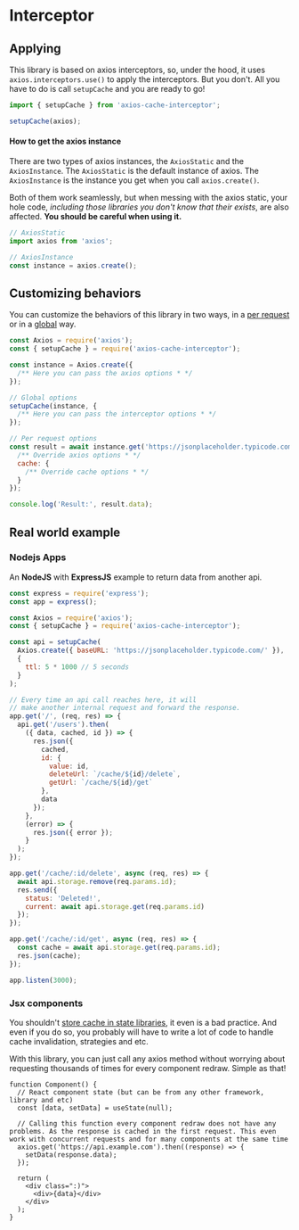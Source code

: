 # Interceptor

## Applying

This library is based on axios interceptors, so, under the hood, it uses
`axios.interceptors.use()` to apply the interceptors. But you don't. All you have to do is
call `setupCache` and you are ready to go!

```js
import { setupCache } from 'axios-cache-interceptor';

setupCache(axios);
```

#### How to get the axios instance

There are two types of axios instances, the `AxiosStatic` and the `AxiosInstance`. The
`AxiosStatic` is the default instance of axios. The `AxiosInstance` is the instance you
get when you call `axios.create()`.

Both of them work seamlessly, but when messing with the axios static, your hole code,
_including those libraries you don't know that their exists_, are also affected. **You
should be careful when using it.**

```js
// AxiosStatic
import axios from 'axios';

// AxiosInstance
const instance = axios.create();
```

## Customizing behaviors

You can customize the behaviors of this library in two ways, in a
[per request](pages/per-request-configuration.md) or in a
[global](pages/global-configuration.md) way.

```js #runkit
const Axios = require('axios');
const { setupCache } = require('axios-cache-interceptor');

const instance = Axios.create({
  /** Here you can pass the axios options * */
});

// Global options
setupCache(instance, {
  /** Here you can pass the interceptor options * */
});

// Per request options
const result = await instance.get('https://jsonplaceholder.typicode.com/posts/1', {
  /** Override axios options * */
  cache: {
    /** Override cache options * */
  }
});

console.log('Result:', result.data);
```

## Real world example

### Nodejs Apps

An **NodeJS** with **ExpressJS** example to return data from another api.

```js #runkit endpoint
const express = require('express');
const app = express();

const Axios = require('axios');
const { setupCache } = require('axios-cache-interceptor');

const api = setupCache(
  Axios.create({ baseURL: 'https://jsonplaceholder.typicode.com/' }),
  {
    ttl: 5 * 1000 // 5 seconds
  }
);

// Every time an api call reaches here, it will
// make another internal request and forward the response.
app.get('/', (req, res) => {
  api.get('/users').then(
    ({ data, cached, id }) => {
      res.json({
        cached,
        id: {
          value: id,
          deleteUrl: `/cache/${id}/delete`,
          getUrl: `/cache/${id}/get`
        },
        data
      });
    },
    (error) => {
      res.json({ error });
    }
  );
});

app.get('/cache/:id/delete', async (req, res) => {
  await api.storage.remove(req.params.id);
  res.send({
    status: 'Deleted!',
    current: await api.storage.get(req.params.id)
  });
});

app.get('/cache/:id/get', async (req, res) => {
  const cache = await api.storage.get(req.params.id);
  res.json(cache);
});

app.listen(3000);
```

### Jsx components

You shouldn't
[store cache in state libraries](https://betterprogramming.pub/why-you-should-be-separating-your-server-cache-from-your-ui-state-1585a9ae8336),
it even is a bad practice. And even if you do so, you probably will have to write a lot of
code to handle cache invalidation, strategies and etc.

With this library, you can just call any axios method without worrying about requesting
thousands of times for every component redraw. Simple as that!

```tsx
function Component() {
  // React component state (but can be from any other framework, library and etc)
  const [data, setData] = useState(null);

  // Calling this function every component redraw does not have any problems. As the response is cached in the first request. This even work with concurrent requests and for many components at the same time
  axios.get('https://api.example.com').then((response) => {
    setData(response.data);
  });

  return (
    <div class=":)">
      <div>{data}</div>
    </div>
  );
}
```
